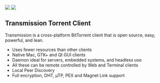 [![](https://img.shields.io/chocolatey/v/transmission?color=green&label=transmission)](https://chocolatey.org/packages/transmission) [![](https://img.shields.io/chocolatey/dt/transmission)](https://chocolatey.org/packages/transmission)

## Transmission Torrent Client
Transmission is a cross-platform BitTorrent client that is open source, easy, powerful, and lean.

* Uses fewer resources than other clients
* Native Mac, GTK+ and Qt GUI clients
* Daemon ideal for servers, embedded systems, and headless use
* All these can be remote controlled by Web and Terminal clients
* Local Peer Discovery
* Full encryption, DHT, µTP, PEX and Magnet Link support